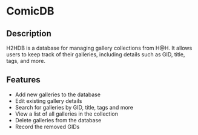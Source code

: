 # ComicDB
## Description

H2HDB is a database for managing gallery collections from H@H. It allows users to keep track of their galleries, including details such as GID, title, tags, and more.

## Features

- Add new galleries to the database
- Edit existing gallery details
- Search for galleries by GID, title, tags and more
- View a list of all galleries in the collection
- Delete galleries from the database
- Record the removed GIDs